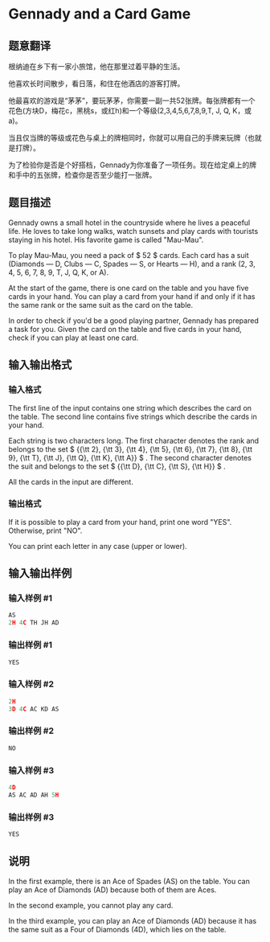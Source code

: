 # Gennady and a Card Game

## 题意翻译

根纳迪在乡下有一家小旅馆，他在那里过着平静的生活。

他喜欢长时间散步，看日落，和住在他酒店的游客打牌。

他最喜欢的游戏是“茅茅”，要玩茅茅，你需要一副一共52张牌。每张牌都有一个花色(方块D，梅花c，黑桃s，或红h)和一个等级(2,3,4,5,6,7,8,9,T, J, Q, K，或a)。

当且仅当牌的等级或花色与桌上的牌相同时，你就可以用自己的手牌来玩牌（也就是打牌）。

为了检验你是否是个好搭档，Gennady为你准备了一项任务。现在给定桌上的牌和手中的五张牌，检查你是否至少能打一张牌。

## 题目描述

Gennady owns a small hotel in the countryside where he lives a peaceful life. He loves to take long walks, watch sunsets and play cards with tourists staying in his hotel. His favorite game is called "Mau-Mau".

To play Mau-Mau, you need a pack of $ 52 $ cards. Each card has a suit (Diamonds — D, Clubs — C, Spades — S, or Hearts — H), and a rank (2, 3, 4, 5, 6, 7, 8, 9, T, J, Q, K, or A).

At the start of the game, there is one card on the table and you have five cards in your hand. You can play a card from your hand if and only if it has the same rank or the same suit as the card on the table.

In order to check if you'd be a good playing partner, Gennady has prepared a task for you. Given the card on the table and five cards in your hand, check if you can play at least one card.

## 输入输出格式

### 输入格式

The first line of the input contains one string which describes the card on the table. The second line contains five strings which describe the cards in your hand.

Each string is two characters long. The first character denotes the rank and belongs to the set $ \{{\tt 2}, {\tt 3}, {\tt 4}, {\tt 5}, {\tt 6}, {\tt 7}, {\tt 8}, {\tt 9}, {\tt T}, {\tt J}, {\tt Q}, {\tt K}, {\tt A}\} $ . The second character denotes the suit and belongs to the set $ \{{\tt D}, {\tt C}, {\tt S}, {\tt H}\} $ .

All the cards in the input are different.

### 输出格式

If it is possible to play a card from your hand, print one word "YES". Otherwise, print "NO".

You can print each letter in any case (upper or lower).

## 输入输出样例

### 输入样例 #1

```cpp
AS
2H 4C TH JH AD

```
### 输出样例 #1

```cpp
YES

```
### 输入样例 #2

```cpp
2H
3D 4C AC KD AS

```
### 输出样例 #2

```cpp
NO

```
### 输入样例 #3

```cpp
4D
AS AC AD AH 5H

```
### 输出样例 #3

```cpp
YES

```
## 说明

In the first example, there is an Ace of Spades (AS) on the table. You can play an Ace of Diamonds (AD) because both of them are Aces.

In the second example, you cannot play any card.

In the third example, you can play an Ace of Diamonds (AD) because it has the same suit as a Four of Diamonds (4D), which lies on the table.

